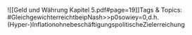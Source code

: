 
![[Geld und Währung Kapitel 5.pdf#page=19]]Tags & Topics:
   #GleichgewichterreichtbeipNash>>p0sowiey=0,d.h.(Hyper-)InflationohnebeschäftigungspolitischeZielerreichung